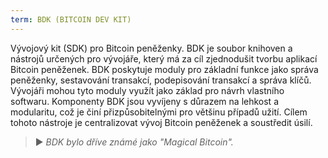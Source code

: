 ```yaml
---
term: BDK (BITCOIN DEV KIT)
---
```


Vývojový kit (SDK) pro Bitcoin peněženky. BDK je soubor knihoven a nástrojů určených pro vývojáře, který má za cíl zjednodušit tvorbu aplikací Bitcoin peněženek. BDK poskytuje moduly pro základní funkce jako správa peněženky, sestavování transakcí, podepisování transakcí a správa klíčů. Vývojáři mohou tyto moduly využít jako základ pro návrh vlastního softwaru. Komponenty BDK jsou vyvíjeny s důrazem na lehkost a modularitu, což je činí přizpůsobitelnými pro většinu případů užití. Cílem tohoto nástroje je centralizovat vývoj Bitcoin peněženek a soustředit úsilí.

> ► *BDK bylo dříve známé jako "Magical Bitcoin".*
